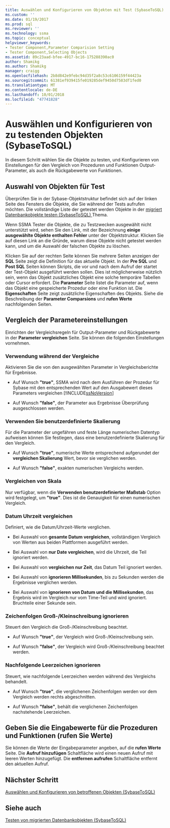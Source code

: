 ```yaml
---
title: Auswählen und Konfigurieren von Objekten mit Test (SybaseToSQL) | Microsoft-Dokumentation
ms.custom: ''
ms.date: 01/19/2017
ms.prod: sql
ms.reviewer: ''
ms.technology: ssma
ms.topic: conceptual
helpviewer_keywords:
- Tester Component,Parameter Comparision Setting
- Tester Component,Selecting Objects
ms.assetid: 89c23aad-bfee-4917-bc16-175288390ac0
author: Shamikg
ms.author: Shamikg
manager: craigg
ms.openlocfilehash: 2b8d842e9febc94d35f2a8c53c6106159f44423a
ms.sourcegitcommit: 61381ef939415fe019285def9450d7583df1fed0
ms.translationtype: MT
ms.contentlocale: de-DE
ms.lasthandoff: 10/01/2018
ms.locfileid: "47741828"
---
```

# <a name="selecting-and-configuring-objects-to-test-sybasetosql"></a>Auswählen und Konfigurieren von zu testenden Objekten (SybaseToSQL)
In diesem Schritt wählen Sie die Objekte zu testen, und Konfigurieren von Einstellungen für den Vergleich von Prozeduren und Funktionen Output-Parameter, als auch die Rückgabewerte von Funktionen.  
  
## <a name="selection-of-objects-to-test"></a>Auswahl von Objekten für Test  
Überprüfen Sie in der Sybase-Objektstruktur befindet sich auf der linken Seite des Fensters die Objekte, die Sie während der Tests aufrufen möchten. Die vollständige Liste der getestet werden Objekte in der [migriert Datenbankobjekte testen &#40;SybaseToSQL&#41; ](../../ssma/sybase/testing-migrated-database-objects-sybasetosql.md) Thema.  
  
Wenn SSMA Tester die Objekte, die zu Testzwecken ausgewählt nicht unterstützt wird, sehen Sie den Link, mit der Bezeichnung **einige ausgewählte Objekte enthalten Fehler** unter der Objektstruktur. Klicken Sie auf diesen Link an die Gründe, warum diese Objekte nicht getestet werden kann, und um die Auswahl der falschen Objekte zu löschen.  
  
Klicken Sie auf der rechten Seite können Sie mehrere Seiten anzeigen der **SQL** Seite zeigt die Definition für das aktuelle Objekt. In der **Pre SQL** und **Post SQL** Seiten können Skripts, die vor und nach dem Aufruf der startet der Test-Objekt ausgeführt werden sollen. Dies ist möglicherweise nützlich sein, wenn das Objekt zusätzliches Objekt eine solche temporäre Tabellen oder Cursor erfordert. Die **Parameter** Seite listet die Parameter auf, wenn das Objekt eine gespeicherte Prozedur oder eine Funktion ist. Die **Eigenschaften** Seite zeigt zusätzliche Eigenschaften des Objekts. Siehe die Beschreibung der **Parameter Comparsions** und **rufen Werte** nachfolgenden Seiten.  
  
## <a name="parameter-comparison-settings"></a>Vergleich der Parametereinstellungen  
Einrichten der Vergleichsregeln für Output-Parameter und Rückgabewerte in der **Parameter vergleichen** Seite. Sie können die folgenden Einstellungen vornehmen.  
  
### <a name="use-during-comparisons"></a>Verwendung während der Vergleiche  
Aktivieren Sie die von den ausgewählten Parameter in Vergleichsberichte für Ergebnisse.  
  
-   Auf Wunsch **"true"**, SSMA wird nach dem Ausführen der Prozedur für Sybase mit den entsprechenden Wert auf den Ausgabewert dieses Parameters vergleichen [!INCLUDE[ssNoVersion](../../includes/ssnoversion-md.md)]  
  
-   Auf Wunsch **"false"**, der Parameter aus Ergebnisse Überprüfung ausgeschlossen werden.  
  
### <a name="use-custom-scale"></a>Verwenden Sie benutzerdefinierte Skalierung  
Für die Parameter der ungefähren und feste Länge numerischen Datentyp aufweisen können Sie festlegen, dass eine benutzerdefinierte Skalierung für den Vergleich.  
  
-   Auf Wunsch **"true"**, numerische Werte entsprechend aufgerundet der **vergleichen Skalierung** Wert, bevor sie verglichen werden.  
  
-   Auf Wunsch **"false"**, exakten numerischen Vergleichs werden.  
  
### <a name="comparing-scale"></a>Vergleichen von Skala  
Nur verfügbar, wenn die **Verwenden benutzerdefinierter Maßstab** Option wird festgelegt, um **"true"**. Dies ist die Genauigkeit für einen numerischen Vergleich.  
  
### <a name="date-time-comparing"></a>Datum Uhrzeit vergleichen  
Definiert, wie die Datum/Uhrzeit-Werte verglichen.  
  
-   Bei Auswahl von **gesamte Datum vergleichen**, vollständigen Vergleich von Werten aus beiden Plattformen ausgeführt werden.  
  
-   Bei Auswahl von **nur Date vergleichen**, wird die Uhrzeit, die Teil ignoriert werden.  
  
-   Bei Auswahl von **vergleichen nur Zeit**, das Datum Teil ignoriert werden.  
  
-   Bei Auswahl von **ignorieren Millisekunden**, bis zu Sekunden werden die Ergebnisse verglichen werden.  
  
-   Bei Auswahl von **ignorieren von Datum und die Millisekunden**, das Ergebnis wird im Vergleich nur vom Time-Teil und wird ignoriert. Bruchteile einer Sekunde sein.  
  
### <a name="ignore-strings-case"></a>Zeichenfolgen Groß-/Kleinschreibung ignorieren  
Steuert den Vergleich die Groß-/Kleinschreibung beachtet.  
  
-   Auf Wunsch **"true"**, der Vergleich wird Groß-/Kleinschreibung sein.  
  
-   Auf Wunsch **"false"**, der Vergleich wird Groß-/Kleinschreibung beachtet werden.  
  
### <a name="ignore-trailing-spaces"></a>Nachfolgende Leerzeichen ignorieren  
Steuert, wie nachfolgende Leerzeichen werden während des Vergleichs behandelt.  
  
-   Auf Wunsch **"true"**, die verglichenen Zeichenfolgen werden vor dem Vergleich werden rechts abgeschnitten.  
  
-   Auf Wunsch **"false"**, behält die verglichenen Zeichenfolgen nachstehende Leerzeichen.  
  
## <a name="specify-input-values-for-procedures-and-functions-call-values"></a>Geben Sie die Eingabewerte für die Prozeduren und Funktionen (rufen Sie Werte)  
Sie können die Werte der Eingabeparameter angeben, auf die **rufen Werte** Seite. Die **Aufruf hinzufügen** Schaltfläche wird einen neuen Aufruf mit leeren Werten hinzugefügt. Die **entfernen aufrufen** Schaltfläche entfernt den aktuellen Aufruf.  
  
## <a name="next-step"></a>Nächster Schritt  
[Auswählen und Konfigurieren von betroffenen Objekten &#40;SybaseToSQL&#41;](../../ssma/sybase/selecting-and-configuring-affected-objects-sybasetosql.md)  
  
## <a name="see-also"></a>Siehe auch  
[Testen von migrierten Datenbankobjekten &#40;SybaseToSQL&#41;](../../ssma/sybase/testing-migrated-database-objects-sybasetosql.md)  
  
